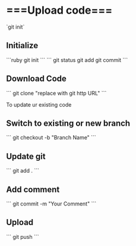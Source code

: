 <h1>===Upload code===</h1>
`git init`
<h2>Initialize</h2>
```ruby
   git init
```
```
git status
git add
git commit
```
<h2>Download Code</h2>
```
git clone "replace with git http URL"
```

To update ur existing code

<h2>Switch to existing or new branch</h2>
```
git checkout -b "Branch Name"
```
<h2>Update git</h2>
```
git add .
```
<h2>Add comment</h2>
```
git commit -m "Your Comment"
```
<h2>Upload</h2>
```
git push
```
